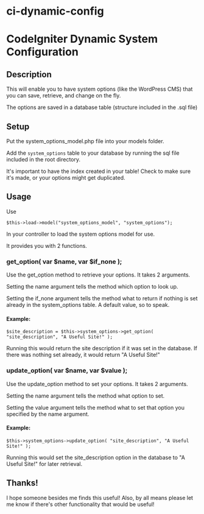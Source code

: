 # ci-dynamic-config

# CodeIgniter Dynamic System Configuration

## Description

This will enable you to have system options (like the WordPress CMS) that you can save, retrieve, and change on the fly.

The options are saved in a database table (structure included in the .sql file)

## Setup

Put the system_options_model.php file into your models folder.

Add the `system_options` table to your database by running the sql file included in the root directory.

It's important to have the index created in your table! Check to make sure it's made, or your options might get duplicated.

## Usage

Use

    $this->load->model("system_options_model", "system_options");

In your controller to load the system options model for use.

It provides you with 2 functions.

### get_option( var $name, var $if_none );

Use the get_option method to retrieve your options. It takes 2 arguments.

Setting the name argument tells the method which option to look up.

Setting the if_none argument tells the method what to return if nothing is set already in the system_options table. A default value, so to speak.

#### Example:

    $site_description = $this->system_options->get_option( "site_description", "A Useful Site!" );

Running this would return the site description if it was set in the database. If there was nothing set already, it would return "A Useful Site!"

### update_option( var $name, var $value );

Use the update_option method to set your options. It takes 2 arguments.

Setting the name argument tells the method what option to set.

Setting the value argument tells the method what to set that option you specified by the name argument.

#### Example:

    $this->system_options->update_option( "site_description", "A Useful Site!" );

Running this would set the site_description option in the database to "A Useful Site!" for later retrieval.

## Thanks!

I hope someone besides me finds this useful! Also, by all means please let me know if there's other functionality that would be useful!